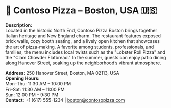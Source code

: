 # 📍 Contoso Pizza – Boston, USA 🇺🇸

**Description:**  
Located in the historic North End, Contoso Pizza Boston brings together Italian heritage and New England charm. The restaurant features exposed brick walls, cozy booth seating, and a lively open kitchen that showcases the art of pizza-making. A favorite among students, professionals, and families, the menu includes local twists such as the "Lobster Roll Pizza" and the "Clam Chowder Flatbread." In the summer, guests can enjoy patio dining along Hanover Street, soaking up the neighborhood’s vibrant atmosphere.  

**Address:** 250 Hanover Street, Boston, MA 02113, USA  
**Opening Hours:**  
Mon–Thu: 11:30 AM – 10:00 PM  
Fri–Sat: 11:30 AM – 11:00 PM  
Sun: 12:00 PM – 9:30 PM  
**Contact:** +1 (617) 555-1234 | boston@contosopizza.com
